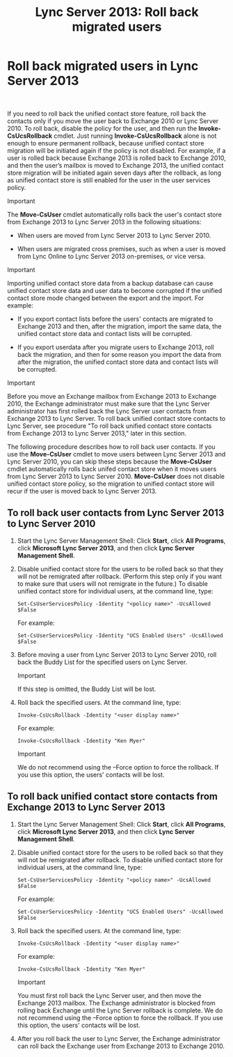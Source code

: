 ﻿---
title: 'Lync Server 2013: Roll back migrated users'
TOCTitle: Roll back migrated users
ms:assetid: bfabaf0b-9a42-4057-b729-a7ab9eee8c72
ms:mtpsurl: https://technet.microsoft.com/en-us/library/JJ205224(v=OCS.15)
ms:contentKeyID: 48185286
ms.date: 07/23/2014
mtps_version: v=OCS.15
---

# Roll back migrated users in Lync Server 2013

 


If you need to roll back the unified contact store feature, roll back the contacts only if you move the user back to Exchange 2010 or Lync Server 2010. To roll back, disable the policy for the user, and then run the **Invoke-CsUcsRollback** cmdlet. Just running **Invoke-CsUcsRollback** alone is not enough to ensure permanent rollback, because unified contact store migration will be initiated again if the policy is not disabled. For example, if a user is rolled back because Exchange 2013 is rolled back to Exchange 2010, and then the user’s mailbox is moved to Exchange 2013, the unified contact store migration will be initiated again seven days after the rollback, as long as unified contact store is still enabled for the user in the user services policy.


> [!IMPORTANT]
> The <STRONG>Move-CsUser</STRONG> cmdlet automatically rolls back the user's contact store from Exchange 2013 to Lync Server 2013 in the following situations: 
> <UL>
> <LI>
> <P>When users are moved from Lync Server 2013 to Lync Server 2010.</P>
> <LI>
> <P>When users are migrated cross premises, such as when a user is moved from Lync Online to Lync Server 2013 on-premises, or vice versa.</P></LI></UL>




> [!IMPORTANT]
> Importing unified contact store data from a backup database can cause unified contact store data and user data to become corrupted if the unified contact store mode changed between the export and the import. For example: 
> <UL>
> <LI>
> <P>If you export contact lists before the users' contacts are migrated to Exchange 2013 and then, after the migration, import the same data, the unified contact store data and contact lists will be corrupted.</P>
> <LI>
> <P>If you export userdata after you migrate users to Exchange 2013, roll back the migration, and then for some reason you import the data from after the migration, the unified contact store data and contact lists will be corrupted.</P></LI></UL>




> [!IMPORTANT]
> Before you move an Exchange mailbox from Exchange 2013 to Exchange 2010, the Exchange administrator must make sure that the Lync Server administrator has first rolled back the Lync Server user contacts from Exchange 2013 to Lync Server. To roll back unified contact store contacts to Lync Server, see procedure "To roll back unified contact store contacts from Exchange 2013 to Lync Server 2013," later in this section.



The following procedure describes how to roll back user contacts. If you use the **Move-CsUser** cmdlet to move users between Lync Server 2013 and Lync Server 2010, you can skip these steps because the **Move-CsUser** cmdlet automatically rolls back unifed contact store when it moves users from Lync Server 2013 to Lync Server 2010. **Move-CsUser** does not disable unified contact store policy, so the migration to unified contact store will recur if the user is moved back to Lync Server 2013.

## To roll back user contacts from Lync Server 2013 to Lync Server 2010

1.  Start the Lync Server Management Shell: Click **Start**, click **All Programs**, click **Microsoft Lync Server 2013**, and then click **Lync Server Management Shell**.

2.  Disable unified contact store for the users to be rolled back so that they will not be remigrated after rollback. (Perform this step only if you want to make sure that users will not remigrate in the future.) To disable unified contact store for individual users, at the command line, type:
    
        Set-CsUserServicesPolicy -Identity "<policy name>" -UcsAllowed $False
    
    For example:
    
        Set-CsUserServicesPolicy -Identity "UCS Enabled Users" -UcsAllowed $False

3.  Before moving a user from Lync Server 2013 to Lync Server 2010, roll back the Buddy List for the specified users on Lync Server.
    

    > [!IMPORTANT]
    > If this step is omitted, the Buddy List will be lost.



4.  Roll back the specified users. At the command line, type:
    
        Invoke-CsUcsRollback -Identity "<user display name>"
    
    For example:
    
        Invoke-CsUcsRollback -Identity "Ken Myer"
    

    > [!IMPORTANT]
    > We do not recommend using the –Force option to force the rollback. If you use this option, the users' contacts will be lost.



## To roll back unified contact store contacts from Exchange 2013 to Lync Server 2013

1.  Start the Lync Server Management Shell: Click **Start**, click **All Programs**, click **Microsoft Lync Server 2013**, and then click **Lync Server Management Shell**.

2.  Disable unified contact store for the users to be rolled back so that they will not be remigrated after rollback. To disable unified contact store for individual users, at the command line, type:
    
        Set-CsUserServicesPolicy -Identity "<policy name>" -UcsAllowed $False
    
    For example:
    
        Set-CsUserServicesPolicy -Identity "UCS Enabled Users" -UcsAllowed $False

3.  Roll back the specified users. At the command line, type:
    
        Invoke-CsUcsRollback -Identity "<user display name>"
    
    For example:
    
        Invoke-CsUcsRollback -Identity "Ken Myer"
    

    > [!IMPORTANT]
    > You must first roll back the Lync Server user, and then move the Exchange 2013 mailbox. The Exchange administrator is blocked from rolling back Exchange until the Lync Server rollback is complete. We do not recommend using the –Force option to force the rollback. If you use this option, the users' contacts will be lost.



4.  After you roll back the user to Lync Server, the Exchange administrator can roll back the Exchange user from Exchange 2013 to Exchange 2010.

